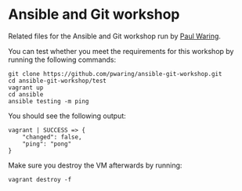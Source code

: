 # Ansible and Git workshop

Related files for the Ansible and Git workshop run by
[Paul Waring](http://www.pwaring.com).

You can test whether you meet the requirements for this workshop by running
the following commands:

```
git clone https://github.com/pwaring/ansible-git-workshop.git
cd ansible-git-workshop/test
vagrant up
cd ansible
ansible testing -m ping
```

You should see the following output:

```
vagrant | SUCCESS => {
    "changed": false,
    "ping": "pong"
}
```

Make sure you destroy the VM afterwards by running:

```
vagrant destroy -f
```
